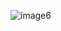 ![image6](https://github.com/EtherealEngine/etherealengine-docs/assets/5104160/a26ad154-64f4-4681-a011-70af9f4213e1)
